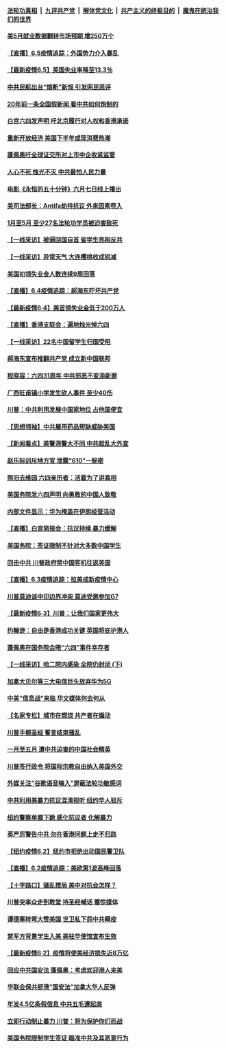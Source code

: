 

####  [法轮功真相](../../../../basic/blob/master/README.md?t=06052331) &nbsp;|&nbsp; [九评共产党](../../../../9ping.md/blob/master/README.md?t=06052331) &nbsp;|&nbsp; [解体党文化](../../../../jtdwh.md/blob/master/README.md?t=06052331)  &nbsp;|&nbsp; [共产主义的终极目的](../../../../gczydzjmd.md/blob/master/README.md?t=06052331) &nbsp;|&nbsp; [魔鬼在统治我们的世界](../../../../mgztzwmdsj.md/blob/master/README.md?t=06052331) 

#### [美5月就业数据翻转市场预期 增250万个](../pages/nf4514/n12164253.md?t=06052331) 

#### [【直播】6.5疫情追踪：外国势力介入暴乱](../pages/nf4514/n12163841.md?t=06052331) 

#### [【最新疫情6.5】美国失业率降至13.3％](../pages/nf4514/n12162771.md?t=06052331) 

#### [中共民航出台“熔断”新规 引发网民恶评](../pages/nf4514/n12163367.md?t=06052331) 

#### [20年前一条全国假新闻 看中共如何炮制的](../pages/nf4514/n12162527.md?t=06052331) 

#### [白宫六四发声明 吁北京履行对人权和香港承诺](../pages/nf4514/n12162740.md?t=06052331) 

#### [重新开放经济 美国下半年或现消费热潮](../pages/nf4514/n12162558.md?t=06052331) 

#### [蓬佩奥吁全球证交所对上市中企收紧监管](../pages/nf4514/n12161975.md?t=06052331) 

#### [人心不死 烛光不灭 中共最怕人民力量](../pages/nf4514/n12162423.md?t=06052331) 

#### [电影《永恒的五十分钟》六月七日线上播出](../pages/nf4514/n12162005.md?t=06052331) 

#### [美司法部长：Antifa劫持抗议 外来因素卷入](../pages/nf4514/n12162197.md?t=06052331) 

#### [1月至5月 至少27名法轮功学员被迫害致死](../pages/nf4514/n12160810.md?t=06052331) 

#### [【一线采访】被逼回国自首 留学生亮相反共](../pages/nf4514/n12161920.md?t=06052331) 

#### [【一线采访】异常天气 大连樱桃收成锐减](../pages/nf4514/n12161589.md?t=06052331) 

#### [美国初领失业金人数连续9周回落](../pages/nf4514/n12161493.md?t=06052331) 

#### [【直播】6.4疫情追踪：郝海东吓坏共产党](../pages/nf4514/n12160965.md?t=06052331) 

#### [【最新疫情6·4】美首领失业金低于200万人](../pages/nf4514/n12159368.md?t=06052331) 

#### [【直播】香港支联会：遍地烛光悼六四](../pages/nf4514/n12159202.md?t=06052331) 

#### [【一线采访】22名中国留学生归国受阻](../pages/nf4514/n12160366.md?t=06052331) 

#### [郝海东宣布推翻共产党 成立新中国联邦](../pages/nf4514/n12160534.md?t=06052331) 

#### [程晓容：六四31周年 中共邪恶不变添新罪](../pages/nf4514/n12160363.md?t=06052331) 

#### [广西旺甫镇小学发生砍人事件 至少40伤](../pages/nf4514/n12159725.md?t=06052331) 

#### [川普：中共利用发展中国家地位 占他国便宜](../pages/nf4514/n12159303.md?t=06052331) 

#### [【思想领袖】中共屡用药品短缺威胁美国](../pages/nf4514/n12056445.md?t=06052331) 

#### [【新闻看点】美警港警大不同 中共趁乱大外宣](../pages/nf4514/n12158991.md?t=06052331) 

#### [赵乐际训斥地方官 泄露“610”一秘密](../pages/nf4514/n12150090.md?t=06052331) 

#### [照旧去维园 六四亲历者：活着为了讲真相](../pages/nf4514/n12159127.md?t=06052331) 

#### [美国务院发六四声明 向勇敢的中国人致敬](../pages/nf4514/n12159007.md?t=06052331) 

#### [内部文件显示：华为掩盖在伊朗经营活动](../pages/nf4514/n12158587.md?t=06052331) 

#### [【直播】白宫简报会：抗议持续 暴力缓解](../pages/nf4514/n12155990.md?t=06052331) 

#### [美国务院：签证限制不针对大多数中国学生](../pages/nf4514/n12158789.md?t=06052331) 

#### [回击中共 川普政府禁中国客机往返美国](../pages/nf4514/n12158407.md?t=06052331) 

#### [【直播】6.3疫情追踪：拉美成新疫情中心](../pages/nf4514/n12157990.md?t=06052331) 

#### [川普莫迪谈中印边界冲突 莫迪受邀参加G7](../pages/nf4514/n12157884.md?t=06052331) 

#### [【最新疫情6·3】川普：让我们国家更伟大](../pages/nf4514/n12156555.md?t=06052331) 

#### [约翰逊：自由是香港成功关键 英国将庇护港人](../pages/nf4514/n12157105.md?t=06052331) 

#### [蓬佩奥在国务院会晤“六四”事件幸存者](../pages/nf4514/n12156948.md?t=06052331) 

#### [【一线采访】哈二院内感染 全院仍封闭 (下)](../pages/nf4514/n12155051.md?t=06052331) 

#### [加拿大贝尔等三大电信巨头放弃华为5G](../pages/nf4514/n12156474.md?t=06052331) 

#### [中美“信息战”来临 华文媒体何去何从](../pages/nf4514/n12156534.md?t=06052331) 

#### [【名家专栏】城市在燃烧 共产者在煽动](../pages/nf4514/n12155532.md?t=06052331) 

#### [川普手握圣经 誓言结束骚乱](../pages/nf4514/n12156521.md?t=06052331) 

#### [一月至五月 遭中共迫害的中国社会精英](../pages/nf4514/n12152992.md?t=06052331) 

#### [川普签行政令 将国际宗教自由纳入美国外交](../pages/nf4514/n12155995.md?t=06052331) 

#### [外媒关注“谷歌语音输入”屏蔽法轮功敏感词](../pages/nf4514/n12156005.md?t=06052331) 

#### [中共利用美暴力抗议混淆视听 纽约华人驳斥](../pages/nf4514/n12154391.md?t=06052331) 

#### [纽约警察单膝下跪 感化抗议者 化解暴力](../pages/nf4514/n12154398.md?t=06052331) 

#### [英严厉警告中共 勿在香港问题上走不归路](../pages/nf4514/n12155666.md?t=06052331) 

#### [【纽约疫情6.2】纽约市拒绝出动国民警卫队](../pages/nf4514/n12155192.md?t=06052331) 

#### [【直播】6.2疫情追踪：美欧第1波高峰回落](../pages/nf4514/n12155245.md?t=06052331) 

#### [【十字路口】骚乱搅局 美中对抗会怎样？](../pages/nf4514/n12153907.md?t=06052331) 

#### [川普突率众走到教堂 持圣经喊话 震惊媒体](../pages/nf4514/n12155081.md?t=06052331) 

#### [谭德塞转弯大赞美国 世卫私下怨中共瞒疫](../pages/nf4514/n12154952.md?t=06052331) 

#### [禁军方背景学生入美 美驻华使馆宣布生效](../pages/nf4514/n12155101.md?t=06052331) 

#### [【最新疫情6·2】疫情将使美经济损失近8万亿](../pages/nf4514/n12153741.md?t=06052331) 

#### [回应中共国安法 蓬佩奥：考虑欢迎港人来美](../pages/nf4514/n12153386.md?t=06052331) 

#### [华联会保共挺港“国安法”加拿大华人反弹](../pages/nf4514/n12151810.md?t=06052331) 

#### [年发4.5亿条假信息 中共五毛遭起底](../pages/nf4514/n12153564.md?t=06052331) 

#### [立即行动制止暴力 川普：将为保护你们而战](../pages/nf4514/n12153639.md?t=06052331) 

#### [美国务院限制学生签证 瞄准中共及其恶意行为](../pages/nf4514/n12153458.md?t=06052331) 

